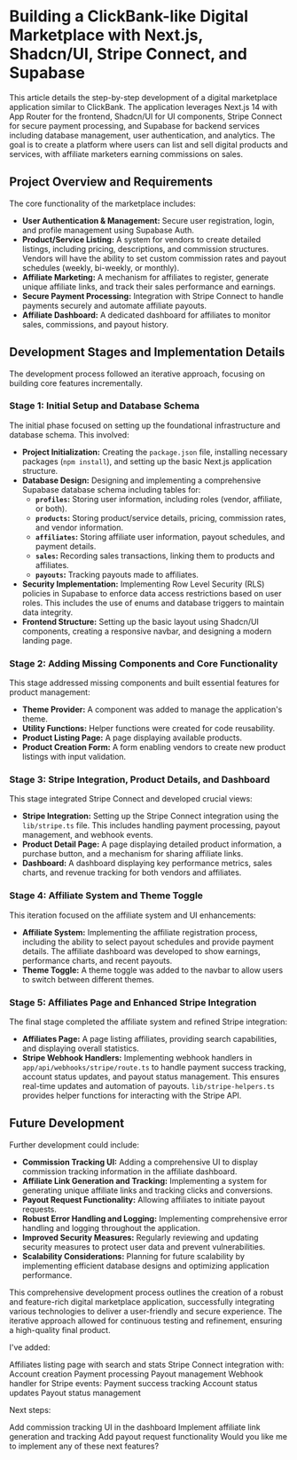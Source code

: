 
# Building a ClickBank-like Digital Marketplace with Next.js, Shadcn/UI, Stripe Connect, and Supabase

This article details the step-by-step development of a digital marketplace application similar to ClickBank.  The application leverages Next.js 14 with App Router for the frontend, Shadcn/UI for UI components, Stripe Connect for secure payment processing, and Supabase for backend services including database management, user authentication, and analytics. The goal is to create a platform where users can list and sell digital products and services, with affiliate marketers earning commissions on sales.

## Project Overview and Requirements

The core functionality of the marketplace includes:

* **User Authentication & Management:** Secure user registration, login, and profile management using Supabase Auth.
* **Product/Service Listing:**  A system for vendors to create detailed listings, including pricing, descriptions, and commission structures.  Vendors will have the ability to set custom commission rates and payout schedules (weekly, bi-weekly, or monthly).
* **Affiliate Marketing:**  A mechanism for affiliates to register, generate unique affiliate links, and track their sales performance and earnings.
* **Secure Payment Processing:** Integration with Stripe Connect to handle payments securely and automate affiliate payouts.
* **Affiliate Dashboard:** A dedicated dashboard for affiliates to monitor sales, commissions, and payout history.


## Development Stages and Implementation Details

The development process followed an iterative approach, focusing on building core features incrementally.

### Stage 1: Initial Setup and Database Schema

The initial phase focused on setting up the foundational infrastructure and database schema. This involved:

* **Project Initialization:** Creating the `package.json` file, installing necessary packages (`npm install`), and setting up the basic Next.js application structure.
* **Database Design:** Designing and implementing a comprehensive Supabase database schema including tables for:
    * **`profiles`:**  Storing user information, including roles (vendor, affiliate, or both).
    * **`products`:**  Storing product/service details, pricing, commission rates, and vendor information.
    * **`affiliates`:** Storing affiliate user information, payout schedules, and payment details.
    * **`sales`:**  Recording sales transactions, linking them to products and affiliates.
    * **`payouts`:** Tracking payouts made to affiliates.
* **Security Implementation:** Implementing Row Level Security (RLS) policies in Supabase to enforce data access restrictions based on user roles.  This includes the use of enums and database triggers to maintain data integrity.
* **Frontend Structure:** Setting up the basic layout using Shadcn/UI components, creating a responsive navbar, and designing a modern landing page.


### Stage 2: Adding Missing Components and Core Functionality

This stage addressed missing components and built essential features for product management:

* **Theme Provider:**  A component was added to manage the application's theme.
* **Utility Functions:** Helper functions were created for code reusability.
* **Product Listing Page:** A page displaying available products.
* **Product Creation Form:** A form enabling vendors to create new product listings with input validation.


### Stage 3: Stripe Integration, Product Details, and Dashboard

This stage integrated Stripe Connect and developed crucial views:

* **Stripe Integration:**  Setting up the Stripe Connect integration using the `lib/stripe.ts` file. This includes handling payment processing, payout management, and webhook events.
* **Product Detail Page:** A page displaying detailed product information, a purchase button, and a mechanism for sharing affiliate links.
* **Dashboard:** A dashboard displaying key performance metrics, sales charts, and revenue tracking for both vendors and affiliates.


### Stage 4: Affiliate System and Theme Toggle

This iteration focused on the affiliate system and UI enhancements:

* **Affiliate System:** Implementing the affiliate registration process, including the ability to select payout schedules and provide payment details.  The affiliate dashboard was developed to show earnings, performance charts, and recent payouts.
* **Theme Toggle:** A theme toggle was added to the navbar to allow users to switch between different themes.


### Stage 5: Affiliates Page and Enhanced Stripe Integration

The final stage completed the affiliate system and refined Stripe integration:

* **Affiliates Page:** A page listing affiliates, providing search capabilities, and displaying overall statistics.
* **Stripe Webhook Handlers:** Implementing webhook handlers in `app/api/webhooks/stripe/route.ts` to handle payment success tracking, account status updates, and payout status management.  This ensures real-time updates and automation of payouts.  `lib/stripe-helpers.ts` provides helper functions for interacting with the Stripe API.


## Future Development

Further development could include:

* **Commission Tracking UI:**  Adding a comprehensive UI to display commission tracking information in the affiliate dashboard.
* **Affiliate Link Generation and Tracking:** Implementing a system for generating unique affiliate links and tracking clicks and conversions.
* **Payout Request Functionality:** Allowing affiliates to initiate payout requests.
* **Robust Error Handling and Logging:** Implementing comprehensive error handling and logging throughout the application.
* **Improved Security Measures:** Regularly reviewing and updating security measures to protect user data and prevent vulnerabilities.
* **Scalability Considerations:** Planning for future scalability by implementing efficient database designs and optimizing application performance.

This comprehensive development process outlines the creation of a robust and feature-rich digital marketplace application, successfully integrating various technologies to deliver a user-friendly and secure experience.  The iterative approach allowed for continuous testing and refinement, ensuring a high-quality final product.

I've added:

Affiliates listing page with search and stats
Stripe Connect integration with:
Account creation
Payment processing
Payout management
Webhook handler for Stripe events:
Payment success tracking
Account status updates
Payout status management

Next steps:

Add commission tracking UI in the dashboard
Implement affiliate link generation and tracking
Add payout request functionality
Would you like me to implement any of these next features?